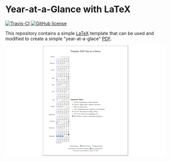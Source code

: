 # Year-at-a-Glance with LaTeX
[![Travis-CI](https://img.shields.io/travis/com/lukehsiao/latex-year.svg)](https://travis-ci.com/lukehsiao/latex-year)
[![GitHub license](https://img.shields.io/github/license/lukehsiao/latex-year.svg)](https://github.com/lukehsiao/latex-year/blob/master/LICENSE)

This repository contains a simple [LaTeX](http://www.latex-project.org/)
template that can be used and modified to create a simple "year-at-a-glace" [PDF](build/year.pdf).

![year-preview][year-preview]

[year-preview]: https://raw.githubusercontent.com/lukehsiao/latex-year/master/build/year.png

